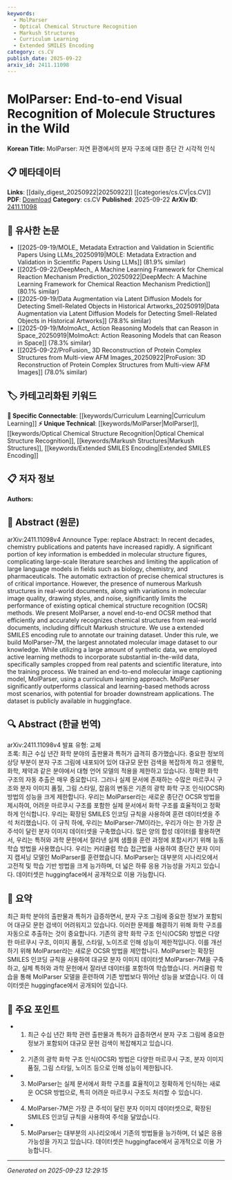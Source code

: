 ```yaml
---
keywords:
  - MolParser
  - Optical Chemical Structure Recognition
  - Markush Structures
  - Curriculum Learning
  - Extended SMILES Encoding
category: cs.CV
publish_date: 2025-09-22
arxiv_id: 2411.11098
---
```


<!-- KEYWORD_LINKING_METADATA:
{
  "processed_timestamp": "2025-09-23T12:29:15.329916",
  "vocabulary_version": "1.0",
  "selected_keywords": [
    "MolParser",
    "Optical Chemical Structure Recognition",
    "Markush Structures",
    "Curriculum Learning",
    "Extended SMILES Encoding"
  ],
  "rejected_keywords": [],
  "similarity_scores": {
    "MolParser": 0.8,
    "Optical Chemical Structure Recognition": 0.78,
    "Markush Structures": 0.75,
    "Curriculum Learning": 0.77,
    "Extended SMILES Encoding": 0.72
  },
  "extraction_method": "AI_prompt_based",
  "budget_applied": true,
  "candidates_json": {
    "candidates": [
      {
        "surface": "MolParser",
        "canonical": "MolParser",
        "aliases": [
          "Molecular Parser"
        ],
        "category": "unique_technical",
        "rationale": "MolParser is a novel method specific to the paper, crucial for linking discussions on chemical structure recognition.",
        "novelty_score": 0.85,
        "connectivity_score": 0.65,
        "specificity_score": 0.9,
        "link_intent_score": 0.8
      },
      {
        "surface": "Optical Chemical Structure Recognition",
        "canonical": "Optical Chemical Structure Recognition",
        "aliases": [
          "OCSR"
        ],
        "category": "unique_technical",
        "rationale": "OCSR is a specialized field relevant to the paper's focus on molecule structure recognition.",
        "novelty_score": 0.75,
        "connectivity_score": 0.7,
        "specificity_score": 0.85,
        "link_intent_score": 0.78
      },
      {
        "surface": "Markush Structures",
        "canonical": "Markush Structures",
        "aliases": [
          "Markush"
        ],
        "category": "unique_technical",
        "rationale": "Markush structures are a specific challenge in chemical recognition, making them a key concept for linking.",
        "novelty_score": 0.7,
        "connectivity_score": 0.6,
        "specificity_score": 0.88,
        "link_intent_score": 0.75
      },
      {
        "surface": "Curriculum Learning",
        "canonical": "Curriculum Learning",
        "aliases": [],
        "category": "specific_connectable",
        "rationale": "Curriculum learning is a technique used in training models, relevant for linking to broader machine learning discussions.",
        "novelty_score": 0.6,
        "connectivity_score": 0.85,
        "specificity_score": 0.7,
        "link_intent_score": 0.77
      },
      {
        "surface": "Extended SMILES Encoding",
        "canonical": "Extended SMILES Encoding",
        "aliases": [
          "SMILES Encoding"
        ],
        "category": "unique_technical",
        "rationale": "Extended SMILES encoding is a specific method used in the paper, important for linking to chemical informatics.",
        "novelty_score": 0.8,
        "connectivity_score": 0.55,
        "specificity_score": 0.82,
        "link_intent_score": 0.72
      }
    ],
    "ban_list_suggestions": [
      "method",
      "performance",
      "dataset"
    ]
  },
  "decisions": [
    {
      "candidate_surface": "MolParser",
      "resolved_canonical": "MolParser",
      "decision": "linked",
      "scores": {
        "novelty": 0.85,
        "connectivity": 0.65,
        "specificity": 0.9,
        "link_intent": 0.8
      }
    },
    {
      "candidate_surface": "Optical Chemical Structure Recognition",
      "resolved_canonical": "Optical Chemical Structure Recognition",
      "decision": "linked",
      "scores": {
        "novelty": 0.75,
        "connectivity": 0.7,
        "specificity": 0.85,
        "link_intent": 0.78
      }
    },
    {
      "candidate_surface": "Markush Structures",
      "resolved_canonical": "Markush Structures",
      "decision": "linked",
      "scores": {
        "novelty": 0.7,
        "connectivity": 0.6,
        "specificity": 0.88,
        "link_intent": 0.75
      }
    },
    {
      "candidate_surface": "Curriculum Learning",
      "resolved_canonical": "Curriculum Learning",
      "decision": "linked",
      "scores": {
        "novelty": 0.6,
        "connectivity": 0.85,
        "specificity": 0.7,
        "link_intent": 0.77
      }
    },
    {
      "candidate_surface": "Extended SMILES Encoding",
      "resolved_canonical": "Extended SMILES Encoding",
      "decision": "linked",
      "scores": {
        "novelty": 0.8,
        "connectivity": 0.55,
        "specificity": 0.82,
        "link_intent": 0.72
      }
    }
  ]
}
-->

# MolParser: End-to-end Visual Recognition of Molecule Structures in the Wild

**Korean Title:** MolParser: 자연 환경에서의 분자 구조에 대한 종단 간 시각적 인식

## 📋 메타데이터

**Links**: [[daily_digest_20250922|20250922]] [[categories/cs.CV|cs.CV]]
**PDF**: [Download](https://arxiv.org/pdf/2411.11098.pdf)
**Category**: cs.CV
**Published**: 2025-09-22
**ArXiv ID**: [2411.11098](https://arxiv.org/abs/2411.11098)

## 🔗 유사한 논문
- [[2025-09-19/MOLE_ Metadata Extraction and Validation in Scientific Papers Using LLMs_20250919|MOLE: Metadata Extraction and Validation in Scientific Papers Using LLMs]] (81.9% similar)
- [[2025-09-22/DeepMech_ A Machine Learning Framework for Chemical Reaction Mechanism Prediction_20250922|DeepMech: A Machine Learning Framework for Chemical Reaction Mechanism Prediction]] (80.1% similar)
- [[2025-09-19/Data Augmentation via Latent Diffusion Models for Detecting Smell-Related Objects in Historical Artworks_20250919|Data Augmentation via Latent Diffusion Models for Detecting Smell-Related Objects in Historical Artworks]] (78.8% similar)
- [[2025-09-19/MolmoAct_ Action Reasoning Models that can Reason in Space_20250919|MolmoAct: Action Reasoning Models that can Reason in Space]] (78.3% similar)
- [[2025-09-22/ProFusion_ 3D Reconstruction of Protein Complex Structures from Multi-view AFM Images_20250922|ProFusion: 3D Reconstruction of Protein Complex Structures from Multi-view AFM Images]] (78.0% similar)

## 🏷️ 카테고리화된 키워드
**🔗 Specific Connectable**: [[keywords/Curriculum Learning|Curriculum Learning]]
**⚡ Unique Technical**: [[keywords/MolParser|MolParser]], [[keywords/Optical Chemical Structure Recognition|Optical Chemical Structure Recognition]], [[keywords/Markush Structures|Markush Structures]], [[keywords/Extended SMILES Encoding|Extended SMILES Encoding]]

## 📋 저자 정보

**Authors:** 

## 📄 Abstract (원문)

arXiv:2411.11098v4 Announce Type: replace 
Abstract: In recent decades, chemistry publications and patents have increased rapidly. A significant portion of key information is embedded in molecular structure figures, complicating large-scale literature searches and limiting the application of large language models in fields such as biology, chemistry, and pharmaceuticals. The automatic extraction of precise chemical structures is of critical importance. However, the presence of numerous Markush structures in real-world documents, along with variations in molecular image quality, drawing styles, and noise, significantly limits the performance of existing optical chemical structure recognition (OCSR) methods. We present MolParser, a novel end-to-end OCSR method that efficiently and accurately recognizes chemical structures from real-world documents, including difficult Markush structure. We use a extended SMILES encoding rule to annotate our training dataset. Under this rule, we build MolParser-7M, the largest annotated molecular image dataset to our knowledge. While utilizing a large amount of synthetic data, we employed active learning methods to incorporate substantial in-the-wild data, specifically samples cropped from real patents and scientific literature, into the training process. We trained an end-to-end molecular image captioning model, MolParser, using a curriculum learning approach. MolParser significantly outperforms classical and learning-based methods across most scenarios, with potential for broader downstream applications. The dataset is publicly available in huggingface.

## 🔍 Abstract (한글 번역)

arXiv:2411.11098v4 발표 유형: 교체  
초록: 최근 수십 년간 화학 분야의 출판물과 특허가 급격히 증가했습니다. 중요한 정보의 상당 부분이 분자 구조 그림에 내포되어 있어 대규모 문헌 검색을 복잡하게 하고 생물학, 화학, 제약과 같은 분야에서 대형 언어 모델의 적용을 제한하고 있습니다. 정확한 화학 구조의 자동 추출은 매우 중요합니다. 그러나 실제 문서에 존재하는 수많은 마르쿠시 구조와 분자 이미지 품질, 그림 스타일, 잡음의 변동은 기존의 광학 화학 구조 인식(OCSR) 방법의 성능을 크게 제한합니다. 우리는 MolParser라는 새로운 종단간 OCSR 방법을 제시하여, 어려운 마르쿠시 구조를 포함한 실제 문서에서 화학 구조를 효율적이고 정확하게 인식합니다. 우리는 확장된 SMILES 인코딩 규칙을 사용하여 훈련 데이터셋을 주석 처리했습니다. 이 규칙 하에, 우리는 MolParser-7M이라는, 우리가 아는 한 가장 큰 주석이 달린 분자 이미지 데이터셋을 구축했습니다. 많은 양의 합성 데이터를 활용하면서, 우리는 특허와 과학 문헌에서 잘라낸 실제 샘플을 훈련 과정에 포함시키기 위해 능동 학습 방법을 사용했습니다. 우리는 커리큘럼 학습 접근법을 사용하여 종단간 분자 이미지 캡셔닝 모델인 MolParser를 훈련했습니다. MolParser는 대부분의 시나리오에서 고전적 및 학습 기반 방법을 크게 능가하며, 더 넓은 하류 응용 가능성을 가지고 있습니다. 데이터셋은 huggingface에서 공개적으로 이용 가능합니다.

## 📝 요약

최근 화학 분야의 출판물과 특허가 급증하면서, 분자 구조 그림에 중요한 정보가 포함되어 대규모 문헌 검색이 어려워지고 있습니다. 이러한 문제를 해결하기 위해 화학 구조를 자동으로 추출하는 것이 중요합니다. 기존의 광학 화학 구조 인식(OCSR) 방법은 다양한 마르쿠시 구조, 이미지 품질, 스타일, 노이즈로 인해 성능이 제한적입니다. 이를 개선하기 위해 MolParser라는 새로운 OCSR 방법을 제안합니다. MolParser는 확장된 SMILES 인코딩 규칙을 사용하여 대규모 분자 이미지 데이터셋 MolParser-7M을 구축하고, 실제 특허와 과학 문헌에서 잘라낸 데이터를 포함하여 학습했습니다. 커리큘럼 학습을 통해 MolParser 모델을 훈련하여 기존 방법보다 뛰어난 성능을 보였습니다. 이 데이터셋은 huggingface에서 공개되어 있습니다.

## 🎯 주요 포인트

- 1. 최근 수십 년간 화학 관련 출판물과 특허가 급증하면서 분자 구조 그림에 중요한 정보가 포함되어 대규모 문헌 검색이 복잡해지고 있습니다.
- 2. 기존의 광학 화학 구조 인식(OCSR) 방법은 다양한 마르쿠시 구조, 분자 이미지 품질, 그림 스타일, 노이즈 등으로 인해 성능이 제한됩니다.
- 3. MolParser는 실제 문서에서 화학 구조를 효율적이고 정확하게 인식하는 새로운 OCSR 방법으로, 특히 어려운 마르쿠시 구조도 처리할 수 있습니다.
- 4. MolParser-7M은 가장 큰 주석이 달린 분자 이미지 데이터셋으로, 확장된 SMILES 인코딩 규칙을 사용하여 주석을 달았습니다.
- 5. MolParser는 대부분의 시나리오에서 기존의 방법들을 능가하며, 더 넓은 응용 가능성을 가지고 있습니다. 데이터셋은 huggingface에서 공개적으로 이용 가능합니다.


---

*Generated on 2025-09-23 12:29:15*